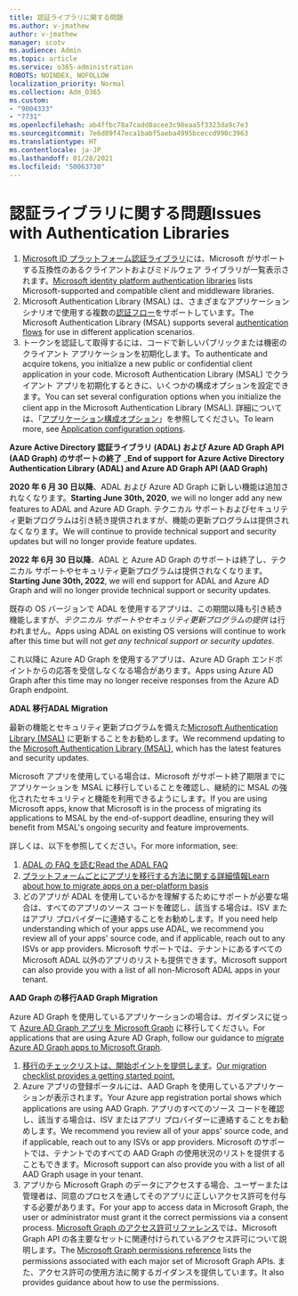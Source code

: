 ```yaml
---
title: 認証ライブラリに関する問題
ms.author: v-jmathew
author: v-jmathew
manager: scotv
ms.audience: Admin
ms.topic: article
ms.service: o365-administration
ROBOTS: NOINDEX, NOFOLLOW
localization_priority: Normal
ms.collection: Adm_O365
ms.custom:
- "9004333"
- "7731"
ms.openlocfilehash: ab4ffbc78a7cadd8acee3c98eaa5f3323da9c7e3
ms.sourcegitcommit: 7e6d89f47eca1babf5aeba4995bceccd990c3963
ms.translationtype: HT
ms.contentlocale: ja-JP
ms.lasthandoff: 01/28/2021
ms.locfileid: "50063730"
---
```

# <a name="issues-with-authentication-libraries"></a><span data-ttu-id="0dd64-102">認証ライブラリに関する問題</span><span class="sxs-lookup"><span data-stu-id="0dd64-102">Issues with Authentication Libraries</span></span>

1. <span data-ttu-id="0dd64-103">[Microsoft ID プラットフォーム認証ライブラリ](https://docs.microsoft.com/azure/active-directory/develop/reference-v2-libraries)には、Microsoft がサポートする互換性のあるクライアントおよびミドルウェア ライブラリが一覧表示されます。</span><span class="sxs-lookup"><span data-stu-id="0dd64-103">[Microsoft identity platform authentication libraries](https://docs.microsoft.com/azure/active-directory/develop/reference-v2-libraries) lists Microsoft-supported and compatible client and middleware libraries.</span></span>
2. <span data-ttu-id="0dd64-104">Microsoft Authentication Library (MSAL) は、さまざまなアプリケーション シナリオで使用する複数の[認証フロー](https://docs.microsoft.com/azure/active-directory/develop/msal-authentication-flows)をサポートしています。</span><span class="sxs-lookup"><span data-stu-id="0dd64-104">The Microsoft Authentication Library (MSAL) supports several [authentication flows](https://docs.microsoft.com/azure/active-directory/develop/msal-authentication-flows) for use in different application scenarios.</span></span>
3. <span data-ttu-id="0dd64-105">トークンを認証して取得するには、コードで新しいパブリックまたは機密のクライアント アプリケーションを初期化します。</span><span class="sxs-lookup"><span data-stu-id="0dd64-105">To authenticate and acquire tokens, you initialize a new public or confidential client application in your code.</span></span> <span data-ttu-id="0dd64-106">Microsoft Authentication Library (MSAL) でクライアント アプリを初期化するときに、いくつかの構成オプションを設定できます。</span><span class="sxs-lookup"><span data-stu-id="0dd64-106">You can set several configuration options when you initialize the client app in the Microsoft Authentication Library (MSAL).</span></span> <span data-ttu-id="0dd64-107">詳細については、「[アプリケーション構成オプション](https://docs.microsoft.com/azure/active-directory/develop/msal-client-application-configuration)」を参照してください。</span><span class="sxs-lookup"><span data-stu-id="0dd64-107">To learn more, see [Application configuration options](https://docs.microsoft.com/azure/active-directory/develop/msal-client-application-configuration).</span></span>

<span data-ttu-id="0dd64-108">**Azure Active Directory 認証ライブラリ (ADAL) および Azure AD Graph API (AAD Graph) のサポートの終了** _</span><span class="sxs-lookup"><span data-stu-id="0dd64-108">**End of support for Azure Active Directory Authentication Library (ADAL) and Azure AD Graph API (AAD Graph)**</span></span>

<span data-ttu-id="0dd64-109">**2020 年 6 月 30 日以降**、ADAL および Azure AD Graph に新しい機能は追加されなくなります。</span><span class="sxs-lookup"><span data-stu-id="0dd64-109">**Starting June 30th, 2020**, we will no longer add any new features to ADAL and Azure AD Graph.</span></span> <span data-ttu-id="0dd64-110">テクニカル サポートおよびセキュリティ更新プログラムは引き続き提供されますが、機能の更新プログラムは提供されなくなります。</span><span class="sxs-lookup"><span data-stu-id="0dd64-110">We will continue to provide technical support and security updates but will no longer provide feature updates.</span></span>

<span data-ttu-id="0dd64-111">**2022 年 6月 30 日以降**、ADAL と Azure AD Graph のサポートは終了し、テクニカル サポートやセキュリティ更新プログラムは提供されなくなります。</span><span class="sxs-lookup"><span data-stu-id="0dd64-111">**Starting June 30th, 2022**, we will end support for ADAL and Azure AD Graph and will no longer provide technical support or security updates.</span></span>

<span data-ttu-id="0dd64-112">既存の OS バージョンで ADAL を使用するアプリは、この期間以降も引き続き機能しますが、*テクニカル サポートやセキュリティ更新プログラムの提供* は行われません。</span><span class="sxs-lookup"><span data-stu-id="0dd64-112">Apps using ADAL on existing OS versions will continue to work after this time but will not *get any technical support or security updates*.</span></span>

<span data-ttu-id="0dd64-113">これ以降に Azure AD Graph を使用するアプリは、Azure AD Graph エンドポイントからの応答を受信しなくなる場合があります。</span><span class="sxs-lookup"><span data-stu-id="0dd64-113">Apps using Azure AD Graph after this time may no longer receive responses from the Azure AD Graph endpoint.</span></span>

<span data-ttu-id="0dd64-114">**ADAL 移行**</span><span class="sxs-lookup"><span data-stu-id="0dd64-114">**ADAL Migration**</span></span>

<span data-ttu-id="0dd64-115">最新の機能とセキュリティ更新プログラムを備えた[Microsoft Authentication Library (MSAL)](https://docs.microsoft.com/azure/active-directory/develop/v2-overview) に更新することをお勧めします。</span><span class="sxs-lookup"><span data-stu-id="0dd64-115">We recommend updating to the [Microsoft Authentication Library (MSAL)](https://docs.microsoft.com/azure/active-directory/develop/v2-overview), which has the latest features and security updates.</span></span>

<span data-ttu-id="0dd64-116">Microsoft アプリを使用している場合は、Microsoft がサポート終了期限までにアプリケーションを MSAL に移行していることを確認し、継続的に MSAL の強化されたセキュリティと機能を利用できるようにします。</span><span class="sxs-lookup"><span data-stu-id="0dd64-116">If you are using Microsoft apps, know that Microsoft is in the process of migrating its applications to MSAL by the end-of-support deadline, ensuring they will benefit from MSAL's ongoing security and feature improvements.</span></span>

<span data-ttu-id="0dd64-117">詳しくは、以下を参照してください。</span><span class="sxs-lookup"><span data-stu-id="0dd64-117">For more information, see:</span></span>

1. [<span data-ttu-id="0dd64-118">ADAL の FAQ を読む</span><span class="sxs-lookup"><span data-stu-id="0dd64-118">Read the ADAL FAQ</span></span>](https://docs.microsoft.com/azure/active-directory/develop/msal-migration#frequently-asked-questions-faq)
2. [<span data-ttu-id="0dd64-119">プラットフォームごとにアプリを移行する方法に関する詳細情報</span><span class="sxs-lookup"><span data-stu-id="0dd64-119">Learn about how to migrate apps on a per-platform basis</span></span>](https://docs.microsoft.com/azure/active-directory/develop/msal-migration#frequently-asked-questions-faq)
3. <span data-ttu-id="0dd64-120">どのアプリが ADAL を使用しているかを理解するためにサポートが必要な場合は、すべてのアプリのソース コードを確認し、該当する場合は、ISV またはアプリ プロバイダーに連絡することをお勧めします。</span><span class="sxs-lookup"><span data-stu-id="0dd64-120">If you need help understanding which of your apps use ADAL, we recommend you review all of your apps' source code, and if applicable, reach out to any ISVs or app providers.</span></span> <span data-ttu-id="0dd64-121">Microsoft サポートでは、テナントにあるすべての Microsoft ADAL 以外のアプリのリストも提供できます。</span><span class="sxs-lookup"><span data-stu-id="0dd64-121">Microsoft support can also provide you with a list of all non-Microsoft ADAL apps in your tenant.</span></span>

<span data-ttu-id="0dd64-122">**AAD Graph の移行**</span><span class="sxs-lookup"><span data-stu-id="0dd64-122">**AAD Graph Migration**</span></span>

<span data-ttu-id="0dd64-123">Azure AD Graph を使用しているアプリケーションの場合は、ガイダンスに従って [Azure AD Graph アプリを Microsoft Graph](https://docs.microsoft.com/graph/migrate-azure-ad-graph-overview) に移行してください。</span><span class="sxs-lookup"><span data-stu-id="0dd64-123">For applications that are using Azure AD Graph, follow our guidance to [migrate Azure AD Graph apps to Microsoft Graph](https://docs.microsoft.com/graph/migrate-azure-ad-graph-overview).</span></span>

1. <span data-ttu-id="0dd64-124">[移行のチェックリストは、開始ポイントを提供します](https://docs.microsoft.com/graph/migrate-azure-ad-graph-planning-checklist)。</span><span class="sxs-lookup"><span data-stu-id="0dd64-124">[Our migration checklist provides a getting started point.](https://docs.microsoft.com/graph/migrate-azure-ad-graph-planning-checklist)</span></span>
2. <span data-ttu-id="0dd64-125">Azure アプリの登録ポータルには、AAD Graph を使用しているアプリケーションが表示されます。</span><span class="sxs-lookup"><span data-stu-id="0dd64-125">Your Azure app registration portal shows which applications are using AAD Graph.</span></span> <span data-ttu-id="0dd64-126">アプリのすべてのソース コードを確認し、該当する場合は、ISV またはアプリ プロバイダーに連絡することをお勧めします。</span><span class="sxs-lookup"><span data-stu-id="0dd64-126">We recommend you review all of your apps' source code, and if applicable, reach out to any ISVs or app providers.</span></span> <span data-ttu-id="0dd64-127">Microsoft のサポートでは、テナントでのすべての AAD Graph の使用状況のリストを提供することもできます。</span><span class="sxs-lookup"><span data-stu-id="0dd64-127">Microsoft support can also provide you with a list of all AAD Graph usage in your tenant.</span></span>
3. <span data-ttu-id="0dd64-128">アプリから Microsoft Graph のデータにアクセスする場合、ユーザーまたは管理者は、同意のプロセスを通してそのアプリに正しいアクセス許可を付与する必要があります。</span><span class="sxs-lookup"><span data-stu-id="0dd64-128">For your app to access data in Microsoft Graph, the user or administrator must grant it the correct permissions via a consent process.</span></span> <span data-ttu-id="0dd64-129">[Microsoft Graph のアクセス許可リファレンス](https://docs.microsoft.com/graph/permissions-reference)では、Microsoft Graph API の各主要なセットに関連付けられているアクセス許可について説明します。</span><span class="sxs-lookup"><span data-stu-id="0dd64-129">The [Microsoft Graph permissions reference](https://docs.microsoft.com/graph/permissions-reference) lists the permissions associated with each major set of Microsoft Graph APIs.</span></span> <span data-ttu-id="0dd64-130">また、アクセス許可の使用方法に関するガイダンスを提供しています。</span><span class="sxs-lookup"><span data-stu-id="0dd64-130">It also provides guidance about how to use the permissions.</span></span>
